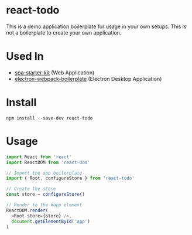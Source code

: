 # react-todo

This is a demo application boilerplate for usage in your own setups. This is not a boilerplate to create your own application.

# Used In

- [spa-starter-kit](https://github.com/vutran/spa-starter-kit/) (Web Application)
- [electron-webpack-boilerplate](https://github.com/vutran/electron-webpack-boilerplate) (Electron Desktop Application)

# Install

````
npm install --save-dev react-todo
````

# Usage

````javascript
import React from 'react'
import ReactDOM from 'react-dom'

// Import the app boilerplate
import { Root, configureStore } from 'react-todo'

// Create the store
const store = configureStore()

// Render to the #app element
ReactDOM.render(
  <Root store={store} />,
  document.getElementById('app')
)
````

